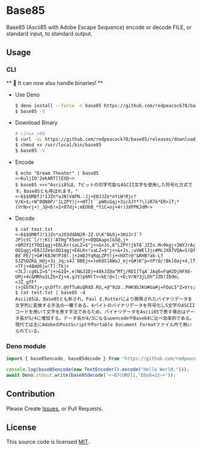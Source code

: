 # Base85
Base85 (Ascii85 with Adobe Escape Sequence) encode or decode FILE, or standard input, to standard output.

## Usage
### CLI
** 🎉 It can now also handle binaries! **
- Use Deno
  ```bash
  $ deno install --force -n base85 https://github.com/redpeacock78/base85/raw/v0.0.6/cli.ts
  $ base85 -V
  ```
- Download Binary
  ```bash
  # Linux_x86
  $ curl -sL https://github.com/redpeacock78/base85/releases/download/v0.0.6/base85-linux-x86 -o /usr/local/bin/base85
  $ chmod +x /usr/local/bin/base85
  $ base85 -V
  ```
- Encode
  ```console
  $ echo "Dream Theater" | base85
  <~6uljID'2ekART[lEXD~>
  $ base85 <<<"Ascii85は、7ビットの印字可能なASCII文字を使用した符号化方式です。Base85とも呼ばれます。"
  <~6$$OMBfJ!1JZn*aJN)VAPN.:Jj+E0JJZe*oYiW!Rjc?V/K>$;rW^0QN8P/'1LZPY)j+<HT]t``pW8iGqj+3icXJY*?\)iR7k*ER>]T;*(VrN>rj+)_J@<6!>2<07dj+;mEOhB_*YiC=oj+4r)JXPPKJdM~>
  ```
- Decode
  ```console
  $ cat test.txt
  <~6$$OMBfJ!1JZn*aJO3ddAN2R-JZ.U\K'0&9j+3KUJrJ`?JP]ctC`l/!;K[)'ATHg^X5eefj+<0QQAapo]&S@,j+<6MJY1tTOQ1qgj+E6LK<!saLZ=$"j+>&+Js,8^LZPY)jbT8`JZIn.M<9kgj+3WYJrAcJMrq@2j+4Ao\:Eb@Y2b)2j+2gBJrAZ>Ji)M?OQ1qgj+E0JJZe$cOQ1qgj+E6LK<!saLZ=$"j+>&+Js,;uVWElJjc#McJX87VQA=S(QfEY"5uU-B8`PE/j+G#)K8JW?P38(.j+2mDJYqRqLZPY)j+<HXTr@"&RHB?ak-L?5JZ%OZK&_H@j+3i_Jq;s4J`DBEj+=)eK8S]AWoJ_ej+G#)K"p>tP!O/!Bk]Oaj+4,lTr@"&RH:*KjcG;YJZn*dLZ=$"j+>&1Q+,e)N&<7Fj+48mU6ju!T]:Tkj+<3LJ:cg6LZ=$"j+>&1Q+,e)N&31Dj+48kJZ@a^Mfj/RDI[TqA`JAq6=FqH2DjHFX6-UMj+4c&MRho1LZb+Zj+4,gJV)p6MrT>>kE!@<];+D;VrN?3jLDh^JZD(IDdm;<JZ_gfF*(>jEbTK7j+;q\DfTr.@VfTu6uQRXD.RU,+@^9iD..PHK9bJKU#Ua#j+FDoL5"Z=Vrs;Cj+2mDJr/N>N8oJdj+2mDJrAZ>JdM~>
  $ cat test.txt | base85 -d
  Ascii85は、Base85とも称され、Paul E.Rutterにより開発されたバイナリデータを文字列に変換する手法の一種である。4バイトのバイナリデータを符号化し5文字のASCIIコードを用いて文字を表す手法であるため、バイナリデータをAscii85で表す場合はデータ長が5/4に増加する。データ長が4/3になるuuencodeやBase64に比べ効率的である。現代では主にAdobeのPostScriptやPortable Document Formatファイル内で用いられている。
  ```
### Deno module
```typescript
import { base85encode, base85decode } from "https://github.com/redpeacock78/base85/raw/v0.0.6/mod.ts";

console.log(base85encode(new TextEncoder().encode("Hello World.")));
await Deno.stdout.write(base85decode('<~87cURD]i,"Ebo8=zz~>'));
```

## Contribution
Please Create [Issues](https://github.com/redpeacock78/base85/issues/new), or Pull Requests.

## License
This source code is licensed [MIT](https://github.com/redpeacock78/base85/blob/master/LICENSE).